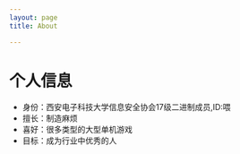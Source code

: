 ```yaml
---
layout: page 
title: About

---
```


# 个人信息

- 身份：西安电子科技大学信息安全协会17级二进制成员,ID:喂
- 擅长：制造麻烦
- 喜好：很多类型的大型单机游戏
- 目标：成为行业中优秀的人
